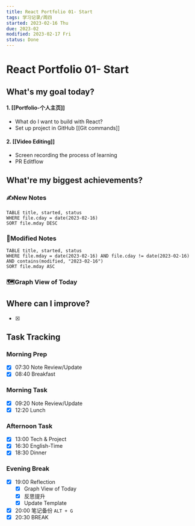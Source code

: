 ```yaml
---
title: React Portfolio 01- Start
tags: 学习记录/周四
started: 2023-02-16 Thu
due: 2023-02
modified: 2023-02-17 Fri
status: Done
---
```

# React Portfolio 01- Start
## What's my goal today?
#### 1. [[Portfolio-个人主页]]
- What do I want to build with React?
- Set up project in GitHub [[Git commands]]
#### 2. [[Video Editing]]
- Screen recording the process of learning
- PR Editflow

## What're my biggest achievements?
### ✍️New Notes

```dataview
TABLE title, started, status
WHERE file.cday = date(2023-02-16)
SORT file.mday DESC
```

### 📝Modified Notes

```dataview
TABLE title, started, status
WHERE file.mday = date(2023-02-16) AND file.cday != date(2023-02-16) AND contains(modified, "2023-02-16")
SORT file.mday ASC
```

### 🗺️Graph View of Today

## Where can I improve?
- [x] 
## Task Tracking
### Morning Prep
- [x] 07:30 Note Review/Update
- [x] 08:40 Breakfast
### Morning Task
- [x] 09:20 Note Review/Update
- [x] 12:20 Lunch
### Afternoon Task
- [x] 13:00 Tech & Project
- [x] 16:30 English-Time
- [x] 18:30 Dinner
### Evening Break
- [x] 19:00 Reflection
	- [x] Graph View of Today
	- [x] 反思提升
	- [x] Update Template 
- [x] 20:00 笔记备份 `ALT + G`
- [x] 20:30 BREAK